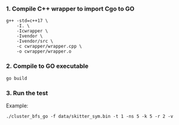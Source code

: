 ### 1. Compile C++ wrapper to import Cgo to GO
```
g++ -std=c++17 \
    -I. \
    -Icwrapper \
    -Ivendor \
    -Ivendor/src \
    -c cwrapper/wrapper.cpp \
    -o cwrapper/wrapper.o
```
### 2. Compile to GO executable
```
go build
```
### 3. Run the test
Example:
```
./cluster_bfs_go -f data/skitter_sym.bin -t 1 -ns 5 -k 5 -r 2 -v
```
